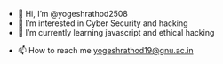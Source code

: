 - 👋 Hi, I’m @yogeshrathod2508
- 👀 I’m interested in Cyber Security and hacking
- 🌱 I’m currently learning javascript and ethical hacking
<!-- - 💞️ I’m looking to collaborate on ... -->
- 📫 How to reach me yogeshrathod19@gnu.ac.in

<!---
yogeshrathod2508/yogeshrathod2508 is a ✨ special ✨ repository because its `README.md` (this file) appears on your GitHub profile.
You can click the Preview link to take a look at your changes.
--->
